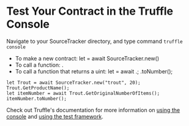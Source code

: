 Test Your Contract in the Truffle Console
=========================================

Navigate to your SourceTracker directory, and type command `truffle console`

- To make a new contract: let <name your new contract> = await SourceTracker.new(<pass SourceTracker constructor parameters here>)
- To call a function: <contract name>.<function name>
- To call a function that returns a uint: let <some variable name> = await <contract name>.<function name>; <variable name>.toNumber();

```
let Trout = await SourceTracker.new("trout", 20);
Trout.GetProductName();
let itemNumber = await Trout.GetOriginalNumberOfItems();
itemNumber.toNumber();
```

Check out Truffle's documentation for more information on [using the console](https://www.trufflesuite.com/docs/truffle/getting-started/using-truffle-develop-and-the-console) and [using the test framework](https://www.trufflesuite.com/docs/truffle/testing/testing-your-contracts).
